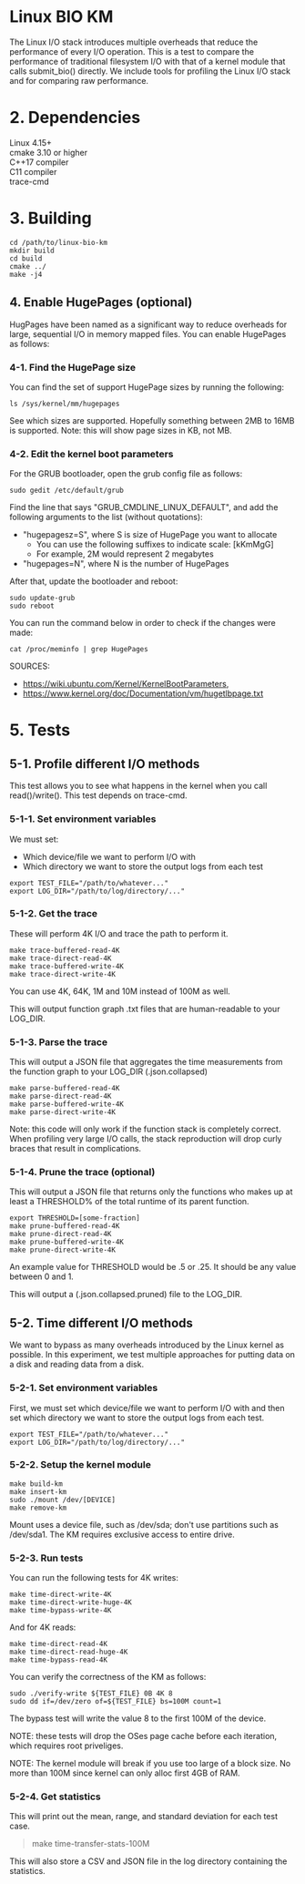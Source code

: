 
# Linux BIO KM

The Linux I/O stack introduces multiple overheads that reduce the
performance of every I/O operation. This is a test to compare the
performance of traditional filesystem I/O with that of a kernel
module that calls submit_bio() directly. We include tools for
profiling the Linux I/O stack and for comparing raw performance.

# 2. Dependencies

Linux 4.15+  
cmake 3.10 or higher  
C++17 compiler  
C11 compiler  
trace-cmd  

# 3. Building

```
cd /path/to/linux-bio-km   
mkdir build  
cd build
cmake ../
make -j4  
```

## 4. Enable HugePages (optional)

HugPages have been named as a significant way to reduce overheads for large,
sequential I/O in memory mapped files. You can enable HugePages as follows:

### 4-1. Find the HugePage size

You can find the set of support HugePage sizes by running the following:
```
ls /sys/kernel/mm/hugepages
```

See which sizes are supported. Hopefully something between 2MB to 16MB is 
supported. Note: this will show page sizes in KB, not MB.

### 4-2. Edit the kernel boot parameters

For the GRUB bootloader, open the grub config file as follows:

```
sudo gedit /etc/default/grub
```

Find the line that says "GRUB_CMDLINE_LINUX_DEFAULT", and add
the following arguments to the list (without quotations):
* "hugepagesz=S", where S is size of HugePage you want to allocate
    * You can use the following suffixes to indicate scale: [kKmMgG]
    * For example, 2M would represent 2 megabytes
* "hugepages=N", where N is the number of HugePages
 
After that, update the bootloader and reboot:
```
sudo update-grub  
sudo reboot
```

You can run the command below in order to check if the changes were
made:

```
cat /proc/meminfo | grep HugePages
```

SOURCES:
* https://wiki.ubuntu.com/Kernel/KernelBootParameters,
* https://www.kernel.org/doc/Documentation/vm/hugetlbpage.txt


# 5. Tests

## 5-1. Profile different I/O methods

This test allows you to see what happens in the kernel when you call read()/write().
This test depends on trace-cmd.

### 5-1-1. Set environment variables

We must set:
* Which device/file we want to perform I/O with  
* Which directory we want to store the output logs from each test  

```
export TEST_FILE="/path/to/whatever..."  
export LOG_DIR="/path/to/log/directory/..." 
```

### 5-1-2. Get the trace

These will perform 4K I/O and trace the path to perform it.
```
make trace-buffered-read-4K
make trace-direct-read-4K
make trace-buffered-write-4K
make trace-direct-write-4K
``` 
You can use 4K, 64K, 1M and 10M instead of 100M as well.

This will output function graph .txt files that are human-readable to your
LOG_DIR.

### 5-1-3. Parse the trace

This will output a JSON file that aggregates the time measurements from
the function graph to your LOG_DIR (.json.collapsed)

```
make parse-buffered-read-4K
make parse-direct-read-4K
make parse-buffered-write-4K
make parse-direct-write-4K
``` 

Note: this code will only work if the function stack is completely correct.
When profiling very large I/O calls, the stack reproduction will drop
curly braces that result in complications.

### 5-1-4. Prune the trace (optional)

This will output a JSON file that returns only the functions who makes up
at least a THRESHOLD% of the total runtime of its parent function.

```
export THRESHOLD=[some-fraction]  
make prune-buffered-read-4K
make prune-direct-read-4K
make prune-buffered-write-4K
make prune-direct-write-4K
``` 

An example value for THRESHOLD would be .5 or .25. It should be any value
between 0 and 1.

This will output a (.json.collapsed.pruned) file to the LOG_DIR.

## 5-2. Time different I/O methods

We want to bypass as many overheads introduced by the Linux kernel as possible.
In this experiment, we test multiple approaches for putting data on a disk and
reading data from a disk.

### 5-2-1. Set environment variables

First, we must set which device/file we want to perform I/O with and then
set which directory we want to store the output logs from each test.

```
export TEST_FILE="/path/to/whatever..."  
export LOG_DIR="/path/to/log/directory/..."  
```

### 5-2-2. Setup the kernel module

```
make build-km
make insert-km
sudo ./mount /dev/[DEVICE]
make remove-km
```

Mount uses a device file, such as /dev/sda; don't use partitions such as
/dev/sda1. The KM requires exclusive access to entire drive.

### 5-2-3. Run tests

You can run the following tests for 4K writes:
```
make time-direct-write-4K  
make time-direct-write-huge-4K  
make time-bypass-write-4K
```

And for 4K reads:
```
make time-direct-read-4K  
make time-direct-read-huge-4K  
make time-bypass-read-4K
```

You can verify the correctness of the KM as follows:
```
sudo ./verify-write ${TEST_FILE} 0B 4K 8
sudo dd if=/dev/zero of=${TEST_FILE} bs=100M count=1
```
The bypass test will write the value 8 to the first 100M of the device. 

NOTE: these tests will drop the OSes page cache before each iteration, which
requires root priveliges.
    
NOTE: The kernel module will break if you use too large of a block size.
No more than 100M since kernel can only alloc first 4GB of RAM. 

### 5-2-4. Get statistics

This will print out the mean, range, and standard deviation for each test
case.

> make time-transfer-stats-100M 

This will also store a CSV and JSON file in the log directory containing the 
statistics.